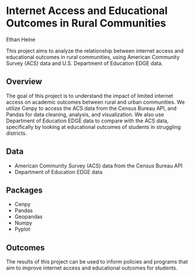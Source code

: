 # Internet Access and Educational Outcomes in Rural Communities  
Ethan Heine  

This project aims to analyze the relationship between internet access and educational outcomes in rural communities, using American Community Survey (ACS) data and U.S. Department of Education EDGE data.  
## Overview  
The goal of this project is to understand the impact of limited internet access on academic outcomes between rural and urban communities. We utilize Cenpy to access the ACS data from the Census Bureau API, and Pandas for data cleaning, analysis, and visualization. We also use Department of Education EDGE data to compare with the ACS data, specifically by looking at educational outcomes of students in struggling districts.  
## Data  
* American Community Survey (ACS) data from the Census Bureau API
* Department of Education EDGE data  

## Packages  
* Cenpy
* Pandas
* Geopandas
* Numpy
* Pyplot  

## Outcomes  
The results of this project can be used to inform policies and programs that aim to improve internet access and educational outcomes for students.